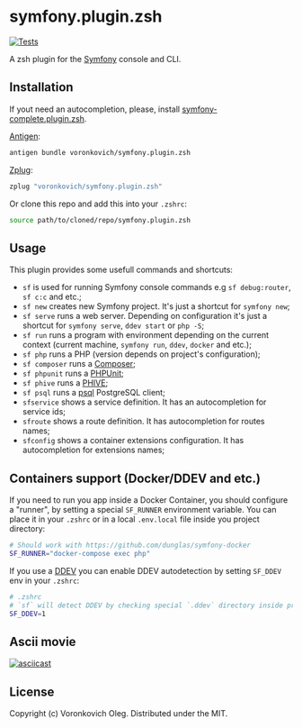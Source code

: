 # symfony.plugin.zsh

[![Tests](https://github.com/voronkovich/symfony.plugin.zsh/actions/workflows/tests.yaml/badge.svg)](https://github.com/voronkovich/symfony.plugin.zsh/actions/workflows/tests.yaml)

A zsh plugin for the [Symfony](https://symfony.com/) console and CLI.

## Installation

If yout need an autocompletion, please, install [symfony-complete.plugin.zsh](https://github.com/voronkovich/symfony-complete.plugin.zsh).

[Antigen](https://github.com/zsh-users/antigen):

```sh
antigen bundle voronkovich/symfony.plugin.zsh
```
[Zplug](https://github.com/zplug/zplug):

```sh
zplug "voronkovich/symfony.plugin.zsh"
```

Or clone this repo and add this into your `.zshrc`:

```sh
source path/to/cloned/repo/symfony.plugin.zsh
```

## Usage

This plugin provides some usefull commands and shortcuts:

- `sf` is used for running Symfony console commands e.g `sf debug:router`, `sf c:c` and etc.;
- `sf new` creates new Symfony project. It's just a shortcut for `symfony new`;
- `sf serve` runs a web server. Depending on configuration it's just a shortcut for `symfony serve`, `ddev start` or `php -S`;
- `sf run` runs a program with environment depending on the current context (current machine, `symfony run`, `ddev`, `docker` and etc.);
- `sf php` runs a PHP (version depends on project's configuration);
- `sf composer` runs a [Composer](https://getcomposer.org/);
- `sf phpunit` runs a [PHPUnit](https://phpunit.de/);
- `sf phive` runs a [PHIVE](https://phar.io/);
- `sf psql` runs a [psql](https://www.postgresql.org/docs/current/app-psql.html) PostgreSQL client;
- `sfservice` shows a service definition. It has an autocompletion for service ids;
- `sfroute` shows a route definition. It has autocompletion for routes names;
- `sfconfig` shows a container extensions configuration. It has autocompletion for extensions names;

## Containers support (Docker/DDEV and etc.)

If you need to run you app inside a Docker Container, you should configure a "runner", by setting a special `SF_RUNNER` environment variable. You can place it in your `.zshrc` or in a local `.env.local` file inside you project directory:

```sh
# Should work with https://github.com/dunglas/symfony-docker
SF_RUNNER="docker-compose exec php"
```

If you use a [DDEV](https://ddev.com/) you can enable DDEV autodetection by setting `SF_DDEV` env in your `.zshrc`:
```sh
# .zshrc
# `sf` will detect DDEV by checking special `.ddev` directory inside project's root
SF_DDEV=1
```

## Ascii movie

[![asciicast](https://asciinema.org/a/03shcf05p1wz0ppg2dambztig.png)](https://asciinema.org/a/03shcf05p1wz0ppg2dambztig)

## License

Copyright (c) Voronkovich Oleg. Distributed under the MIT.
